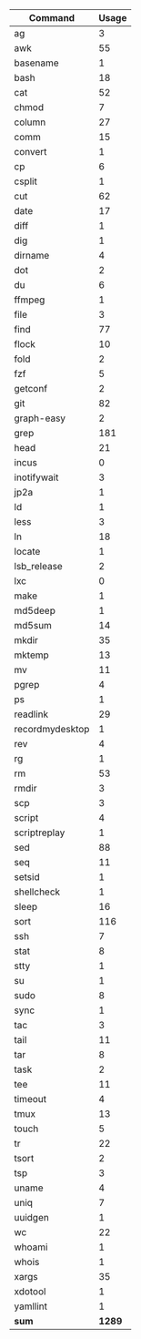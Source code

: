 | Command          | Usage     |
| ---              | ---       |
| ag               | 3         |
| awk              | 55        |
| basename         | 1         |
| bash             | 18        |
| cat              | 52        |
| chmod            | 7         |
| column           | 27        |
| comm             | 15        |
| convert          | 1         |
| cp               | 6         |
| csplit           | 1         |
| cut              | 62        |
| date             | 17        |
| diff             | 1         |
| dig              | 1         |
| dirname          | 4         |
| dot              | 2         |
| du               | 6         |
| ffmpeg           | 1         |
| file             | 3         |
| find             | 77        |
| flock            | 10        |
| fold             | 2         |
| fzf              | 5         |
| getconf          | 2         |
| git              | 82        |
| graph-easy       | 2         |
| grep             | 181       |
| head             | 21        |
| incus            | 0         |
| inotifywait      | 3         |
| jp2a             | 1         |
| ld               | 1         |
| less             | 3         |
| ln               | 18        |
| locate           | 1         |
| lsb_release      | 2         |
| lxc              | 0         |
| make             | 1         |
| md5deep          | 1         |
| md5sum           | 14        |
| mkdir            | 35        |
| mktemp           | 13        |
| mv               | 11        |
| pgrep            | 4         |
| ps               | 1         |
| readlink         | 29        |
| recordmydesktop  | 1         |
| rev              | 4         |
| rg               | 1         |
| rm               | 53        |
| rmdir            | 3         |
| scp              | 3         |
| script           | 4         |
| scriptreplay     | 1         |
| sed              | 88        |
| seq              | 11        |
| setsid           | 1         |
| shellcheck       | 1         |
| sleep            | 16        |
| sort             | 116       |
| ssh              | 7         |
| stat             | 8         |
| stty             | 1         |
| su               | 1         |
| sudo             | 8         |
| sync             | 1         |
| tac              | 3         |
| tail             | 11        |
| tar              | 8         |
| task             | 2         |
| tee              | 11        |
| timeout          | 4         |
| tmux             | 13        |
| touch            | 5         |
| tr               | 22        |
| tsort            | 2         |
| tsp              | 3         |
| uname            | 4         |
| uniq             | 7         |
| uuidgen          | 1         |
| wc               | 22        |
| whoami           | 1         |
| whois            | 1         |
| xargs            | 35        |
| xdotool          | 1         |
| yamllint         | 1         |
| __sum__          | __1289__  |
